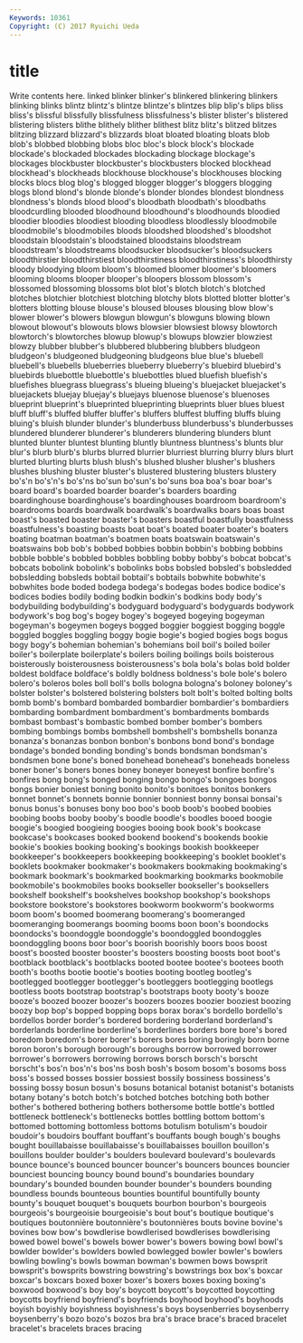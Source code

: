 ```yaml
---
Keywords: 10361 
Copyright: (C) 2017 Ryuichi Ueda
---
```


# title

Write contents here.
linked blinker blinker's blinkered blinkering blinkers blinking blinks
blintz blintz's blintze blintze's blintzes blip blip's blips bliss bliss's
blissful blissfully blissfulness blissfulness's blister blister's blistered blistering blisters blithe
blithely blither blithest blitz blitz's blitzed blitzes blitzing blizzard blizzard's
blizzards bloat bloated bloating bloats blob blob's blobbed blobbing blobs
bloc bloc's block block's blockade blockade's blockaded blockades blockading blockage
blockage's blockages blockbuster blockbuster's blockbusters blocked blockhead blockhead's blockheads blockhouse
blockhouse's blockhouses blocking blocks blocs blog blog's blogged blogger blogger's
bloggers blogging blogs blond blond's blonde blonde's blonder blondes blondest
blondness blondness's blonds blood blood's bloodbath bloodbath's bloodbaths bloodcurdling blooded
bloodhound bloodhound's bloodhounds bloodied bloodier bloodies bloodiest blooding bloodless bloodlessly
bloodmobile bloodmobile's bloodmobiles bloods bloodshed bloodshed's bloodshot bloodstain bloodstain's bloodstained
bloodstains bloodstream bloodstream's bloodstreams bloodsucker bloodsucker's bloodsuckers bloodthirstier bloodthirstiest bloodthirstiness
bloodthirstiness's bloodthirsty bloody bloodying bloom bloom's bloomed bloomer bloomer's bloomers
blooming blooms blooper blooper's bloopers blossom blossom's blossomed blossoming blossoms
blot blot's blotch blotch's blotched blotches blotchier blotchiest blotching blotchy
blots blotted blotter blotter's blotters blotting blouse blouse's bloused blouses
blousing blow blow's blower blower's blowers blowgun blowgun's blowguns blowing
blown blowout blowout's blowouts blows blowsier blowsiest blowsy blowtorch blowtorch's
blowtorches blowup blowup's blowups blowzier blowziest blowzy blubber blubber's blubbered
blubbering blubbers bludgeon bludgeon's bludgeoned bludgeoning bludgeons blue blue's bluebell
bluebell's bluebells blueberries blueberry blueberry's bluebird bluebird's bluebirds bluebottle bluebottle's
bluebottles blued bluefish bluefish's bluefishes bluegrass bluegrass's blueing blueing's bluejacket
bluejacket's bluejackets bluejay bluejay's bluejays bluenose bluenose's bluenoses blueprint blueprint's
blueprinted blueprinting blueprints bluer blues bluest bluff bluff's bluffed bluffer
bluffer's bluffers bluffest bluffing bluffs bluing bluing's bluish blunder blunder's
blunderbuss blunderbuss's blunderbusses blundered blunderer blunderer's blunderers blundering blunders blunt
blunted blunter bluntest blunting bluntly bluntness bluntness's blunts blur blur's
blurb blurb's blurbs blurred blurrier blurriest blurring blurry blurs blurt
blurted blurting blurts blush blush's blushed blusher blusher's blushers blushes
blushing bluster bluster's blustered blustering blusters blustery bo's'n bo's'n's bo's'ns
bo'sun bo'sun's bo'suns boa boa's boar boar's board board's boarded
boarder boarder's boarders boarding boardinghouse boardinghouse's boardinghouses boardroom boardroom's boardrooms
boards boardwalk boardwalk's boardwalks boars boas boast boast's boasted boaster
boaster's boasters boastful boastfully boastfulness boastfulness's boasting boasts boat boat's
boated boater boater's boaters boating boatman boatman's boatmen boats boatswain
boatswain's boatswains bob bob's bobbed bobbies bobbin bobbin's bobbing bobbins
bobble bobble's bobbled bobbles bobbling bobby bobby's bobcat bobcat's bobcats
bobolink bobolink's bobolinks bobs bobsled bobsled's bobsledded bobsledding bobsleds bobtail
bobtail's bobtails bobwhite bobwhite's bobwhites bode boded bodega bodega's bodegas
bodes bodice bodice's bodices bodies bodily boding bodkin bodkin's bodkins
body body's bodybuilding bodybuilding's bodyguard bodyguard's bodyguards bodywork bodywork's bog
bog's bogey bogey's bogeyed bogeying bogeyman bogeyman's bogeymen bogeys bogged
boggier boggiest bogging boggle boggled boggles boggling boggy bogie bogie's
bogied bogies bogs bogus bogy bogy's bohemian bohemian's bohemians boil
boil's boiled boiler boiler's boilerplate boilerplate's boilers boiling boilings boils
boisterous boisterously boisterousness boisterousness's bola bola's bolas bold bolder boldest
boldface boldface's boldly boldness boldness's bole bole's bolero bolero's boleros
boles boll boll's bolls bologna bologna's boloney boloney's bolster bolster's
bolstered bolstering bolsters bolt bolt's bolted bolting bolts bomb bomb's
bombard bombarded bombardier bombardier's bombardiers bombarding bombardment bombardment's bombardments bombards
bombast bombast's bombastic bombed bomber bomber's bombers bombing bombings bombs
bombshell bombshell's bombshells bonanza bonanza's bonanzas bonbon bonbon's bonbons bond
bond's bondage bondage's bonded bonding bonding's bonds bondsman bondsman's bondsmen
bone bone's boned bonehead bonehead's boneheads boneless boner boner's boners
bones boney boneyer boneyest bonfire bonfire's bonfires bong bong's bonged
bonging bongo bongo's bongoes bongos bongs bonier boniest boning bonito
bonito's bonitoes bonitos bonkers bonnet bonnet's bonnets bonnie bonnier bonniest
bonny bonsai bonsai's bonus bonus's bonuses bony boo boo's boob
boob's boobed boobies boobing boobs booby booby's boodle boodle's boodles
booed boogie boogie's boogied boogieing boogies booing book book's bookcase
bookcase's bookcases booked bookend bookend's bookends bookie bookie's bookies booking
booking's bookings bookish bookkeeper bookkeeper's bookkeepers bookkeeping bookkeeping's booklet booklet's
booklets bookmaker bookmaker's bookmakers bookmaking bookmaking's bookmark bookmark's bookmarked bookmarking
bookmarks bookmobile bookmobile's bookmobiles books bookseller bookseller's booksellers bookshelf bookshelf's
bookshelves bookshop bookshop's bookshops bookstore bookstore's bookstores bookworm bookworm's bookworms
boom boom's boomed boomerang boomerang's boomeranged boomeranging boomerangs booming booms
boon boon's boondocks boondocks's boondoggle boondoggle's boondoggled boondoggles boondoggling boons
boor boor's boorish boorishly boors boos boost boost's boosted booster
booster's boosters boosting boosts boot boot's bootblack bootblack's bootblacks booted
bootee bootee's bootees booth booth's booths bootie bootie's booties booting
bootleg bootleg's bootlegged bootlegger bootlegger's bootleggers bootlegging bootlegs bootless boots
bootstrap bootstrap's bootstraps booty booty's booze booze's boozed boozer boozer's
boozers boozes boozier booziest boozing boozy bop bop's bopped bopping
bops borax borax's bordello bordello's bordellos border border's bordered bordering
borderland borderland's borderlands borderline borderline's borderlines borders bore bore's bored
boredom boredom's borer borer's borers bores boring boringly born borne
boron boron's borough borough's boroughs borrow borrowed borrower borrower's borrowers
borrowing borrows borsch borsch's borscht borscht's bos'n bos'n's bos'ns bosh
bosh's bosom bosom's bosoms boss boss's bossed bosses bossier bossiest
bossily bossiness bossiness's bossing bossy bosun bosun's bosuns botanical botanist
botanist's botanists botany botany's botch botch's botched botches botching both
bother bother's bothered bothering bothers bothersome bottle bottle's bottled bottleneck
bottleneck's bottlenecks bottles bottling bottom bottom's bottomed bottoming bottomless bottoms
botulism botulism's boudoir boudoir's boudoirs bouffant bouffant's bouffants bough bough's
boughs bought bouillabaisse bouillabaisse's bouillabaisses bouillon bouillon's bouillons boulder boulder's
boulders boulevard boulevard's boulevards bounce bounce's bounced bouncer bouncer's bouncers
bounces bouncier bounciest bouncing bouncy bound bound's boundaries boundary boundary's
bounded bounden bounder bounder's bounders bounding boundless bounds bounteous bounties
bountiful bountifully bounty bounty's bouquet bouquet's bouquets bourbon bourbon's bourgeois
bourgeois's bourgeoisie bourgeoisie's bout bout's boutique boutique's boutiques boutonnière boutonnière's
boutonnières bouts bovine bovine's bovines bow bow's bowdlerise bowdlerised bowdlerises
bowdlerising bowed bowel bowel's bowels bower bower's bowers bowing bowl
bowl's bowlder bowlder's bowlders bowled bowlegged bowler bowler's bowlers bowling
bowling's bowls bowman bowman's bowmen bows bowsprit bowsprit's bowsprits bowstring
bowstring's bowstrings box box's boxcar boxcar's boxcars boxed boxer boxer's
boxers boxes boxing boxing's boxwood boxwood's boy boy's boycott boycott's
boycotted boycotting boycotts boyfriend boyfriend's boyfriends boyhood boyhood's boyhoods boyish
boyishly boyishness boyishness's boys boysenberries boysenberry boysenberry's bozo bozo's bozos
bra bra's brace brace's braced bracelet bracelet's bracelets braces bracing

